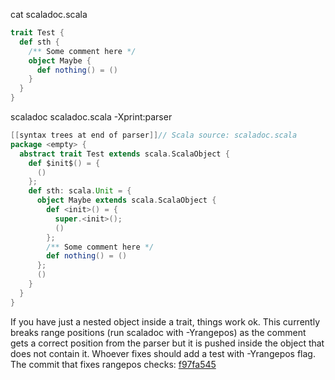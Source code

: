 cat scaladoc.scala 
```scala
trait Test {
  def sth {
    /** Some comment here */
    object Maybe {
      def nothing() = ()
    }
  }
}
```

scaladoc scaladoc.scala -Xprint:parser
```scala
[[syntax trees at end of parser]]// Scala source: scaladoc.scala
package <empty> {
  abstract trait Test extends scala.ScalaObject {
    def $init$() = {
      ()
    };
    def sth: scala.Unit = {
      object Maybe extends scala.ScalaObject {
        def <init>() = {
          super.<init>();
          ()
        };
        /** Some comment here */
        def nothing() = ()
      };
      ()
    }
  }
}
```

If you have just a nested object inside a trait, things work ok. This currently breaks range positions (run scaladoc with -Yrangepos) as the comment gets a correct position from the parser but it is pushed inside the object that does not contain it.
Whoever fixes should add a test with -Yrangepos flag.
The commit that fixes rangepos checks: [f97fa545](https://github.com/scala/scala/commit/f97fa545cfdc471dc61f69aec9fcccb2c9d0b4a8)
